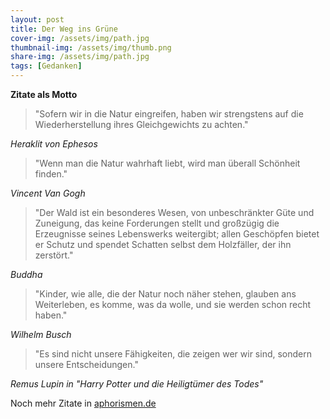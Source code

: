```yaml
---
layout: post
title: Der Weg ins Grüne
cover-img: /assets/img/path.jpg
thumbnail-img: /assets/img/thumb.png
share-img: /assets/img/path.jpg
tags: [Gedanken]
---
```


**Zitate als Motto**

> "Sofern wir in die Natur eingreifen, haben wir strengstens auf die Wiederherstellung ihres Gleichgewichts zu achten." 

*Heraklit von Ephesos*

> "Wenn man die Natur wahrhaft liebt, wird man überall Schönheit finden." 

*Vincent Van Gogh*

> "Der Wald ist ein besonderes Wesen, von unbeschränkter Güte und Zuneigung, das keine Forderungen stellt und großzügig die Erzeugnisse seines Lebenswerks weitergibt; allen Geschöpfen bietet er Schutz und spendet Schatten selbst dem Holzfäller, der ihn zerstört." 

*Buddha*

> "Kinder, wie alle, die der Natur noch näher stehen, glauben ans Weiterleben, es komme, was da wolle, und sie werden schon recht haben." 

*Wilhelm Busch*

>  "Es sind nicht unsere Fähigkeiten, die zeigen wer wir sind, sondern unsere Entscheidungen." 

*Remus Lupin in "Harry Potter und die Heiligtümer des Todes"*

Noch mehr Zitate in [aphorismen.de](https://www.aphorismen.de/suche?f_thema=Natur)
